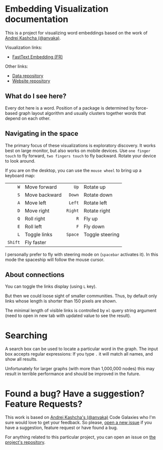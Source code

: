 # Embedding Visualization documentation

This is a project for visualizing word embeddings based on the work of [Andrei Kashcha (@anvaka)](https://github.com/anvaka/pm).

Visualization links:
- [FastText Embedding (FR)](https://helboukkouri.github.io/embedding-visualization/#/galaxy/fasttext)

Other links:
- [Data repository](https://github.com/helboukkouri/embedding-visualization-data/tree/gh-pages)
- [Website repository](https://github.com/helboukkouri/embedding-visualization/tree/gh-pages)


## What do I see here?

Every dot here is a word. Position of a package is determined by
force-based graph layout algorithm and usually clusters together words
that depend on each other.

## Navigating in the space

The primary focus of these visualizations is exploratory discovery. It works
best on large monitor, but also works on mobile devices. Use `one finger touch`
to fly forward, `two fingers touch` to fly backward. Rotate your device
to look around.

If you are on the desktop, you can use the `mouse wheel` to bring up a keyboard map:

|    |    |    |   |
|---:|:---|---:|---|
| `W`  | Move forward  | `Up` |Rotate up|
| `S`  | Move backward  | `Down`  |Rotate down |
| `A`  | Move left  |`Left`|Rotate left|
| `D`  | Move right  |`Right` | Rotate right|
| `Q`  | Roll right  |`R` | Fly up|
| `E`  | Roll left  |`F` | Fly down|
| `L`  | Toggle links  | `Space` | Toggle steering |
| `Shift`  | Fly faster  |  |  |

I personally prefer to fly with steering mode on (`spacebar` activates it). In
this mode the spaceship will follow the mouse cursor.

## About connections

You can toggle the links display (using `L` key).

But then we could loose sight of smaller communities. Thus, by default only links whose length is shorter than 150 pixels are shown.

The minimal length of visible links is controlled by `ml` query string argument
(need to open in new tab with updated value to see the result).

# Searching

A search box can be used to locate a particular word in the graph. The input box accepts
regular expressions: If you type `.` it will match all names, and show all results.

Unfortunately for larger graphs (with more than 1,000,000 nodes) this may result
in terrible performance and should be improved in the future.

# Found a bug? Have a suggestion? Feature Requests?

This work is based on [Andrei Kashcha's (@anvaka)](https://github.com/anvaka/pm) Code Galaxies who I'm sure would love to get your feedback. So please, [open a new issue](https://github.com/anvaka/pm/issues/new)
if you have a suggestion, feature request or have found a bug.

For anything related to this particular project, you can open an issue on [the project's repository](https://github.com/helboukkouri/embedding-visualization-data/issues/new).
